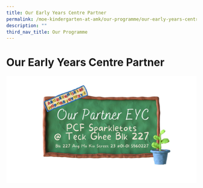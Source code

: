```yaml
---
title: Our Early Years Centre Partner
permalink: /moe-kindergarten-at-amk/our-programme/our-early-years-centre-partner/
description: ""
third_nav_title: Our Programme
---
```

# Our Early Years Centre Partner

![](/images/MOE%20Kindergarten/Our%20Partner%20EYC.jpg)